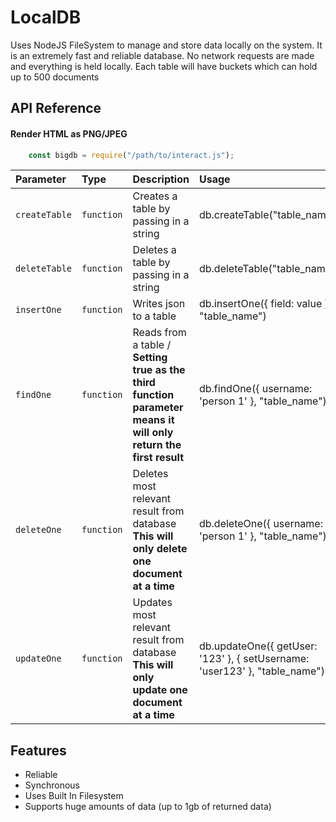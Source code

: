 
# LocalDB
Uses NodeJS FileSystem to manage and store data locally on the system. It is an extremely fast and reliable database. No network requests are made and everything is held locally. Each table will have buckets which can hold up to 500 documents 



## API Reference

#### Render HTML as PNG/JPEG

```js
    const bigdb = require("/path/to/interact.js");
```

| Parameter | Type     | Description                | Usage |
| :-------- | :------- | :------------------------- | :--------- |
| `createTable` | `function` | Creates a table by passing in a string | db.createTable("table_name") |
| `deleteTable` | `function` | Deletes a table by passing in a string | db.deleteTable("table_name") |
| `insertOne` | `function` | Writes json to a table | db.insertOne({ field: value }, "table_name") |
| `findOne` | `function` | Reads from a table / **Setting true as the third function parameter means it will only return the first result** | db.findOne({ username: 'person 1' }, "table_name"); |
| `deleteOne` | `function` | Deletes most relevant result from database **This will only delete one document at a time** | db.deleteOne({ username: 'person 1' }, "table_name"); |
| `updateOne` | `function` | Updates most relevant result from database **This will only update one document at a time** | db.updateOne({ getUser: '123' }, { setUsername: 'user123' }, "table_name"); |





## Features

- Reliable
- Synchronous
- Uses Built In Filesystem
- Supports huge amounts of data (up to 1gb of returned data)

